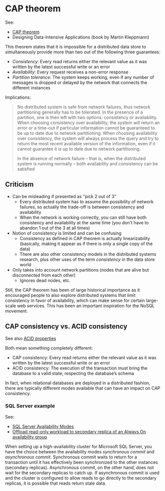 # CAP theorem

See:

- [CAP theorem](https://en.wikipedia.org/wiki/CAP_theorem)
- Designing Data-Intensive Applications (book by Martin Kleppmann)

This theorem states that it is impossible for a distributed data store to simultaneously provide more than two out of the following three guarantees:

- *Consistency*: Every read returns either the relevant value as it was written by the latest successful write or an error
- *Availability*: Every request receives a non-error response
- *Partition tolerance*: The system keeps working, even if any number of messages is dropped or delayed by the network that connects the different instances

Implications:

> No distributed system is safe from network failures, thus network partitioning generally has to be tolerated. In the presence of a partition, one is then left with two options: consistency or availability. When choosing consistency over availability, the system will return an error or a time-out if particular information cannot be guaranteed to be up to date due to network partitioning. When choosing availability over consistency, the system will always process the query and try to return the most recent available version of the information, even if it cannot guarantee it is up to date due to network partitioning.
>
> In the absence of network failure – that is, when the distributed system is running normally – both availability and consistency can be satisfied

## Criticism

- Can be misleading if presented as "pick 2 out of 3"
  - Every distributed system has to assume the possibility of network failures, so actually the trade-off is between consistency and availability
  - When the network is working correctly, you can still have both consistency and availability at the same time (you don't have to abandon 1 out of the 3 at all times)
- Notion of consistency is limited and can be confusing
  - Consistency as defined in CAP theorem is actually linearizability (basically, making it appear as if there is only a single copy of the data)
  - There are also other consistency models in the distributed systems research, plus other uses of the term *consistency* in the data store world
- Only takes into account network partitions (nodes that are alive but disconnected from each other)
  - Ignores dead nodes, etc.

Still, the CAP theorem has been of large historical importance as it encouraged people to also explore distributed systems that limit consistency in favor of availability, which can make sense for certain large-scale web services. This has been an important inspiration for the NoSQL movement.

## CAP consistency vs. ACID consistency

See also [ACID properties](./sql/ACID.md)

Both mean something completely different:

- CAP consistency: Every read returns either the relevant value as it was written by the latest successful write or an error
- ACID consistency: The execution of the transaction must bring the database to a valid state, respecting the database’s schema

In fact, when relational databases are deployed in a distributed fashion, there are typically different modes available that can have an impact on CAP consistency. 

### SQL Server example

See: 

- [SQL Server Availability Modes](https://docs.microsoft.com/en-us/sql/database-engine/availability-groups/windows/availability-modes-always-on-availability-groups?view=sql-server-2017)
- [Offload read-only workload to secondary replica of an Always On availability group](https://docs.microsoft.com/en-us/sql/database-engine/availability-groups/windows/active-secondaries-readable-secondary-replicas-always-on-availability-groups?view=sql-server-2017)

When setting up a high-availability cluster for Microsoft SQL Server, you have the choice between the availability modes *synchronous commit* and *asynchronous commit*. Synchronous commit waits to return for a transaction until it has effectively been synchronized to the other instances (secondary replicas). Asynchronous commit, on the other hand, does not wait for the secondary replicas to catch up. If asynchronous commit is used and the cluster is configured to allow reads to go directly to the secondary replicas, it is possible that reads return stale data.